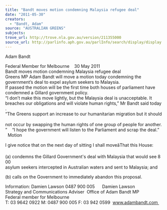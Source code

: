 ```yaml
---
title: "Bandt moves motion condemning Malaysia refugee deal"
date: "2011-05-30"
creators:
  - "Bandt, Adam"
source: "AUSTRALIAN GREENS"
subjects:
trove_url: http://trove.nla.gov.au/version/211355000
source_url: http://parlinfo.aph.gov.au/parlInfo/search/display/display.w3p;query=Id%3A%22media/pressrel/801153%22
---
```


 Adam Bandt 

 Federal Member for Melbourne    30 May 2011    Bandt moves motion condemning Malaysia refugee deal    Greens MP Adam Bandt will move a motion today condemning the  government’s deal to expel asylum seekers to Malaysia.    If passed the motion will be the first time both houses of parliament have  condemned a Gillard government policy.    “I don’t make this move lightly, but the Malaysia deal is unacceptable. It  breaches our obligations and will violate human rights,” Mr Bandt said today.    “The Greens support an increase to our humanitarian migration but it should  not occur by swapping the human rights of one group of people for another.”    “I hope the government will listen to the Parliament and scrap the deal.”    Motion 

 I give notice that on the next day of sitting I shall moveâThat this House: 

 (a) condemns the Gillard Government's deal with Malaysia that would see 800  asylum seekers intercepted in Australian waters and sent to Malaysia; and 

 (b) calls on the Government to immediately abandon this proposal. 

 Information: Damien Lawson 0487 900 005      Damien Lawson    Strategy and Communications Adviser  Office of Adam Bandt MP  Federal member for Melbourne  T: 03 9642 0922 M: 0487 900 005 F: 03 942 0599  www.adambandt.com   

